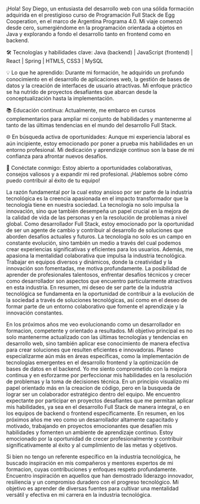 ¡Hola! Soy Diego, un entusiasta del desarrollo web con una sólida formación adquirida en el prestigioso curso de Programación Full Stack de Egg Cooperation, en el marco de Argentina Programa 4.0. Mi viaje comenzó desde cero, sumergiéndome en la programación orientada a objetos en Java y explorando a fondo el desarrollo tanto en frontend como en backend.

🛠️ Tecnologías y habilidades clave:
Java (backend) |
JavaScript (frontend) |
React |
Spring |
HTML5, CSS3 |
MySQL

💡 Lo que he aprendido:
Durante mi formación, he adquirido un profundo conocimiento en el desarrollo de aplicaciones web, la gestión de bases de datos y la creación de interfaces de usuario atractivas. Mi enfoque práctico se ha nutrido de proyectos desafiantes que abarcan desde la conceptualización hasta la implementación.

📚 Educación continua:
Actualmente, me embarco en cursos complementarios para ampliar mi conjunto de habilidades y mantenerme al tanto de las últimas tendencias en el mundo del desarrollo Full Stack.

🌐 En búsqueda activa de oportunidades:
Aunque mi experiencia laboral es aún incipiente, estoy emocionado por poner a prueba mis habilidades en un entorno profesional. Mi dedicación y aprendizaje continuo son la base de mi confianza para afrontar nuevos desafíos.

🤝 Conéctate conmigo:
Estoy abierto a oportunidades colaborativas, consejos valiosos y a expandir mi red profesional. ¡Hablemos sobre cómo puedo contribuir al éxito de tu equipo!

La razón fundamental por la cual estoy ansioso por ser parte de la industria tecnológica es la creencia apasionada en el impacto transformador que la tecnología tiene en nuestra sociedad. 
La tecnología no solo impulsa la innovación, sino que también desempeña un papel crucial en la mejora de la calidad de vida de las personas y en la resolución de problemas a nivel global.
Como desarrollador Full Stack, estoy emocionado por la oportunidad de ser un agente de cambio y contribuir al desarrollo de soluciones que aborden desafíos actuales y futuros. La tecnología 
no solo es un campo en constante evolución, sino también un medio a través del cual podemos crear experiencias significativas y eficientes para los usuarios.
Además, me apasiona la mentalidad colaborativa que impulsa la industria tecnológica. Trabajar en equipos diversos y dinámicos, donde la creatividad y la innovación son fomentadas, me motiva 
profundamente. La posibilidad de aprender de profesionales talentosos, enfrentar desafíos técnicos y crecer como desarrollador son aspectos que encuentro particularmente atractivos en esta 
industria.
En resumen, mi deseo de ser parte de la industria tecnológica se fundamenta en la oportunidad de contribuir a la evolución de la sociedad a través de soluciones tecnológicas, así como en 
el deseo de formar parte de un entorno colaborativo que fomente el aprendizaje y la innovación constantes.

En los próximos años me veo evolucionando como un desarrollador en formacion, competente y orientado a resultados. Mi objetivo principal es no solo mantenerme actualizado con las últimas 
tecnologías y tendencias en desarrollo web, sino también aplicar ese conocimiento de manera efectiva para crear soluciones que resulten eficientes e innovadoras.
Planeo especializarme aún más en áreas específicas, como la implementación de tecnologías emergentes en el desarrollo frontend y la optimización de bases de datos en el backend. Yo me siento 
comprometido con la mejora continua y en esforzarme por perfeccionar mis habilidades en la resolución de problemas y la toma de decisiones técnica.
En un principio visualizo mi papel orientado más en la creacion de código, pero en la busqueda de lograr ser un colaborador estratégico dentro del equipo. Me encuentro expectante por participar 
en proyectos desafiantes que me permitan aplicar mis habilidades, ya sea en el desarrollo Full Stack de manera integral, o en los equipos de backend o frontend específicamente. 
En resumen, en los próximos años me veo como un desarrollador altamente capacitado y motivado, trabajando en proyectos emocionantes que desafíen mis habilidades y fomenten un ambiente de aprendizaje 
continuo. Estoy emocionado por la oportunidad de crecer profesionalmente y contribuir significativamente al éxito y al cumplimiento de las metas y objetivos.

Si bien no tengo un referente específico en la industria tecnológica, he buscado inspiración en mis compañeros y mentores expertos de mi formacion, cuyas contribuciones y enfoques respeto 
profundamente. 
Encuentro inspiración en aquellos que han demostrado liderazgo innovador, resiliencia y un compromiso duradero con el progreso tecnológico. Mi objetivo es aprender de diversas fuentes para 
cultivar una mentalidad versátil y efectiva en mi carrera en la industria tecnológica.
